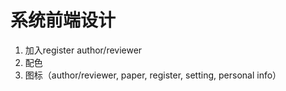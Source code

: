 # 系统前端设计

1. 加入register author/reviewer
2. 配色
3. 图标（author/reviewer, paper, register, setting, personal info）